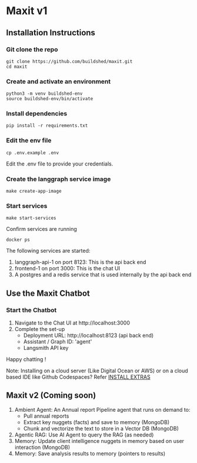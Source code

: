 # Maxit v1 

## Installation Instructions

### Git clone the repo 
```
git clone https://github.com/buildshed/maxit.git
cd maxit
```

### Create and activate an environment 
```
python3 -m venv buildshed-env
source buildshed-env/bin/activate
```

### Install dependencies 

```
pip install -r requirements.txt
```

### Edit the env file 
```
cp .env.example .env
```
Edit the .env file to provide your credentials. 

### Create the langgraph service image 
```
make create-app-image
```

### Start services 
```
make start-services
```

Confirm services are running 
```
docker ps
```
The following services are started: 

1. langgraph-api-1 on port 8123: This is the api back end 
2. frontend-1 on port 3000: This is the chat UI
3. A postgres and a redis service that is used internally by the api back end 

## Use the Maxit Chatbot 

### Start the Chatbot  

1. Navigate to the Chat UI at http://localhost:3000 
2. Complete the set-up 
    - Deployment URL: http://localhost:8123 (api back end)   
    - Assistant / Graph ID: 'agent' 
    - Langsmith API key

Happy chatting ! 

Note: Installing on a cloud server (Like Digital Ocean or AWS) or on a cloud based IDE like Github Codespaces? Refer [INSTALL EXTRAS](./install_extras.md)


## Maxit v2 (Coming soon) 

1. Ambient Agent: An Annual report Pipeline agent that runs on demand to:
     - Pull annual reports 
     - Extract key nuggets (facts) and save to memory (MongoDB)
     - Chunk and vectorize the text to store in a Vector DB (MongoDB)
2. Agentic RAG: Use AI Agent to query the RAG (as needed) 
3. Memory: Update client intelligence nuggets in memory based on user interaction (MongoDB)
4. Memory: Save analysis results to memory (pointers to results) 